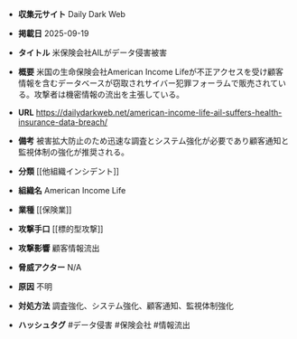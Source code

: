 - **収集元サイト**
Daily Dark Web

- **掲載日**
2025-09-19

- **タイトル**
米保険会社AILがデータ侵害被害

- **概要**
米国の生命保険会社American Income Lifeが不正アクセスを受け顧客情報を含むデータベースが窃取されサイバー犯罪フォーラムで販売されている。攻撃者は機密情報の流出を主張している。

- **URL**
https://dailydarkweb.net/american-income-life-ail-suffers-health-insurance-data-breach/

- **備考**
被害拡大防止のため迅速な調査とシステム強化が必要であり顧客通知と監視体制の強化が推奨される。

- **分類**
[[他組織インシデント]]

- **組織名**
American Income Life

- **業種**
[[保険業]]

- **攻撃手口**
[[標的型攻撃]]

- **攻撃影響**
顧客情報流出

- **脅威アクター**
N/A

- **原因**
不明

- **対処方法**
調査強化、システム強化、顧客通知、監視体制強化

- **ハッシュタグ**
#データ侵害 #保険会社 #情報流出
